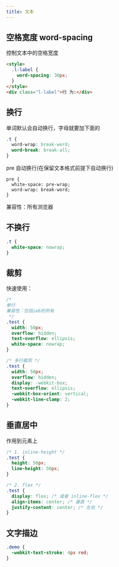 ```yaml
---
title: 文本
---
```


## 空格宽度 word-spacing

控制文本中的空格宽度

```html
<style>
  .l-label {
    word-spacing: 30px;
  }
</style>
<div class="l-label">行 为:</div>
```

## 换行

单词默认会自动换行，字母就要加下面的

```css
.t {
  word-wrap: break-word;
  word-break: break-all;
}
```

pre 自动换行(在保留文本格式前提下自动换行)

```
pre {
  white-space: pre-wrap;
  word-wrap: break-word;
}
```

兼容性：所有浏览器

## 不换行

```css
.t {
  white-space: nowrap;
}
```

## 裁剪

快速使用：

```css
/*
单行
兼容性：包括ie6的所有
 */
.test {
  width: 50px;
  overflow: hidden;
  text-overflow: ellipsis;
  white-space: nowrap;
}

/* 多行裁剪 */
.test {
  width: 50px;
  overflow: hidden;
  display: -webkit-box;
  text-overflow: ellipsis;
  -webkit-box-orient: vertical;
  -webkit-line-clamp: 2;
}
```

## 垂直居中

作用到元素上

```css
/* 1. inline-height */
.test {
  height: 50px;
  line-height: 50px;
}

/* 2. flex */
.test {
  display: flex; /* 或者 inline-flex */
  align-items: center; /* 垂直 */
  justify-content: center; /* 左右 */
}
```

## 文字描边

```css
.demo {
  -webkit-text-stroke: 4px red;
}
```
